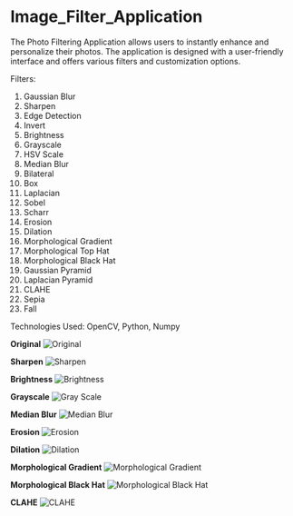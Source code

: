 # Image_Filter_Application
The Photo Filtering Application allows users to instantly enhance and personalize their photos. The application is designed with a user-friendly interface and offers various filters and customization options.

Filters:
1. Gaussian Blur
2. Sharpen
3. Edge Detection
4. Invert
5. Brightness
6. Grayscale
7. HSV Scale
8. Median Blur
9. Bilateral
10. Box
11. Laplacian
12. Sobel
13. Scharr
14. Erosion
15. Dilation
16. Morphological Gradient
17. Morphological Top Hat
18. Morphological Black Hat
19. Gaussian Pyramid
20. Laplacian Pyramid
21. CLAHE
22. Sepia
23. Fall

Technologies Used: OpenCV, Python, Numpy

**Original**
![Original](https://github.com/user-attachments/assets/a86fd9ef-5522-4ab7-a0ba-6ecaf097f5e8)

**Sharpen**
![Sharpen](https://github.com/user-attachments/assets/ba71a597-3b54-4cdc-a980-59a733ea34da)

**Brightness**
![Brightness](https://github.com/user-attachments/assets/e21f13d7-784f-4acb-b62e-d89194704b5b)

**Grayscale**
![Gray Scale](https://github.com/user-attachments/assets/af9310d1-ce74-4e65-bd03-b3ec05c0e443)

**Median Blur**
![Median Blur](https://github.com/user-attachments/assets/1ca23d61-aa8b-4aa9-9468-7305722c9c01)

**Erosion**
![Erosion](https://github.com/user-attachments/assets/b1c5297c-b93b-447b-875e-10afa10c3bb6)

**Dilation**
![Dilation](https://github.com/user-attachments/assets/b5ed3036-f913-4699-ab3d-b09104f8fe7b)

**Morphological Gradient**
![Morphological Gradient](https://github.com/user-attachments/assets/ed44779a-d34e-45a8-a59e-b2433442da53)

**Morphological Black Hat**
![Morphological Black Hat](https://github.com/user-attachments/assets/741edead-44a9-4890-8958-d10dd2e609f1)

**CLAHE**
![CLAHE](https://github.com/user-attachments/assets/7b9c4b92-ac04-4047-9cd4-9d595f8f0f0e)
